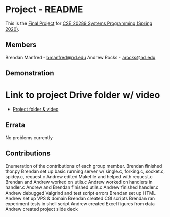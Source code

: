 # Project - README

This is the [Final Project] for [CSE 20289 Systems Programming (Spring 2020)].

## Members

Brendan Manfred - bmanfred@nd.edu
Andrew Rocks    - arocks@nd.edu

## Demonstration

# Link to project Drive folder w/ video
- [Project folder & video](https://drive.google.com/drive/u/1/folders/1ASD1moBWfaOmlANm0HGcSbH8Kumy3DJR)


## Errata

No problems currently

## Contributions

Enumeration of the contributions of each group member.
Brendan finished thor.py
Brendan set up basic running server w/ single.c, forking.c, socket.c, spidey.c, request.c
Andrew edited Makefile and helped with request.c
Brendan and Andrew worked on utils.c
Andrew worked on handlers in handler.c
Andrew and Brendan finished utils.c
Andrew finished handler.c
Andrew debugged Valgrind and test script errors
Brendan set up HTML
Andrew set up VPS & domain
Brendan created CGI scripts
Brendan ran experiment tests in shell script
Andrew created Excel figures from data
Andrew created project slide deck


[Final Project]: https://www3.nd.edu/~pbui/teaching/cse.20289.sp20/project.html
[CSE 20289 Systems Programming (Spring 2020)]: https://www3.nd.edu/~pbui/teaching/cse.20289.sp20/
